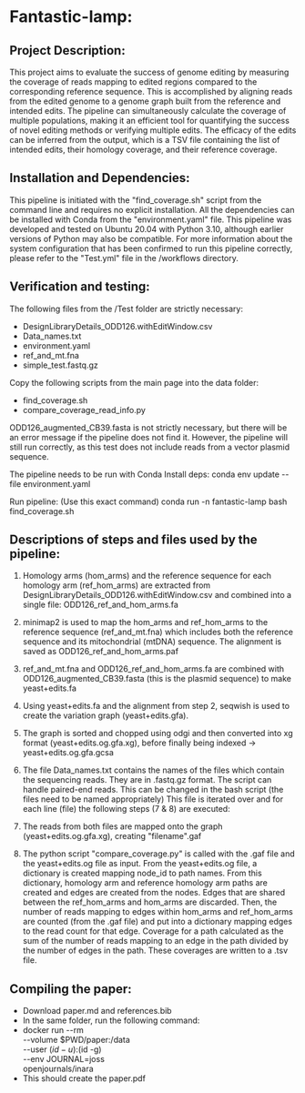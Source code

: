 # Fantastic-lamp:

## Project Description:
This project aims to evaluate the success of genome editing by measuring the coverage of reads mapping to edited 
regions compared to the corresponding reference sequence. This is accomplished by aligning reads from the edited genome
to a genome graph built from the reference and intended edits. The pipeline can simultaneously calculate the coverage 
of multiple populations, making it an efficient tool for quantifying the success of novel editing methods or verifying 
multiple edits. The efficacy of the edits can be inferred from the output, which is a TSV file containing the list of 
intended edits, their homology coverage, and their reference coverage. 

## Installation and Dependencies:
This pipeline is initiated with the "find_coverage.sh" script from the command line and requires no explicit installation.
All the dependencies can be installed with Conda from the "environment.yaml" file.
This pipeline was developed and tested on 
Ubuntu 20.04 with Python 3.10, although earlier versions of Python may also be compatible. For more information about 
the system configuration that has been confirmed to run this pipeline correctly, please refer to the "Test.yml" file in
the /workflows directory. 

## Verification and testing:
The following files from the /Test folder are strictly necessary:
- DesignLibraryDetails_ODD126.withEditWindow.csv
- Data_names.txt
- environment.yaml
- ref_and_mt.fna 
- simple_test.fastq.gz

Copy the following scripts from the main page into the data folder:
- find_coverage.sh
- compare_coverage_read_info.py

ODD126_augmented_CB39.fasta is not strictly necessary, but there will be an error message 
if the pipeline does not find it. However, the pipeline will still run correctly, as this test 
does not include reads from a vector plasmid sequence.

The pipeline needs to be run with Conda
Install deps:
conda env update --file environment.yaml

Run pipeline: (Use this exact command)
conda run -n fantastic-lamp bash find_coverage.sh

## Descriptions of steps and files used by the pipeline:

1) Homology arms (hom_arms) and the reference sequence for each homology arm (ref_hom_arms)
are extracted from DesignLibraryDetails_ODD126.withEditWindow.csv and combined into a single file: ODD126_ref_and_hom_arms.fa

2) minimap2 is used to map the hom_arms and ref_hom_arms to the reference sequence (ref_and_mt.fna) which includes both the reference 
 sequence and its mitochondrial (mtDNA) sequence. The alignment is saved as ODD126_ref_and_hom_arms.paf
3) ref_and_mt.fna and ODD126_ref_and_hom_arms.fa are combined with ODD126_augmented_CB39.fasta (this is the plasmid sequence)
to make yeast+edits.fa
4) Using yeast+edits.fa and the alignment from step 2, seqwish is used to create the variation graph (yeast+edits.gfa).
5) The graph is sorted and chopped using odgi and then converted into xg format (yeast+edits.og.gfa.xg), before finally being 
indexed -> yeast+edits.og.gfa.gcsa
6) The file Data_names.txt contains the names of the files which contain the sequencing reads. They 
are in .fastq.gz format. The script can handle paired-end reads. This can be changed in the bash script (the files need to be named appropriately)
This file is iterated over and for each line (file) the following steps (7 & 8) are executed:
7) The reads from both files are mapped onto the graph (yeast+edits.og.gfa.xg), creating "filename".gaf
8) The python script "compare_coverage.py" is called with the .gaf file and the yeast+edits.og file as input.
From the yeast+edits.og file, a dictionary is created mapping node_id to path names. From this dictionary, homology arm
and reference homology arm paths are created and edges are created from the nodes. Edges that are shared
between the ref_hom_arms and hom_arms are discarded. Then, the number of reads mapping to edges within 
hom_arms and ref_hom_arms are counted (from the .gaf file) and put into a dictionary mapping edges to the read count for that
edge. Coverage for a path calculated as the sum of the number of reads mapping to an edge in the path divided by 
the number of edges in the path. These coverages are written to a .tsv file.

## Compiling the paper:
- Download paper.md and references.bib
- In the same folder, run the following command:
- docker run --rm \
    --volume $PWD/paper:/data \
    --user $(id -u):$(id -g) \
    --env JOURNAL=joss \
    openjournals/inara
- This should create the paper.pdf